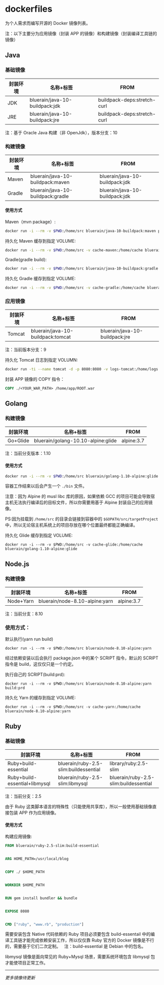 # dockerfiles
为个人需求而编写开源的 Docker 镜像列表。

注：以下主要分为应用镜像（封装 APP 的镜像）和构建镜像（封装编译工具链的镜像）

## Java

### 基础镜像

|封装环境|名称+标签|FROM|
|-------|--------|--------|
|JDK|bluerain/java-10-buildpack:jdk|buildpack-deps:stretch-curl|
|JRE|bluerain/java-10-buildpack:jre|buildpack-deps:stretch-curl|

注：基于 Oracle Java 构建（非 OpenJdk），版本分支：10


### 构建镜像

|封装环境|名称+标签|FROM|
|-------|--------|--------|
|Maven|bluerain/java-10-buildpack:maven|bluerain/java-10-buildpack:jdk|
|Gradle|bluerain/java-10-buildpack:gradle|bluerain/java-10-buildpack:jdk|

#### 使用方式

Maven（mvn package）:

```` bash
docker run -i --rm -v $PWD:/home/src bluerain/java-10-buildpack:maven package
````

持久化 Maven 缓存到指定 VOLUME:

```` bash
docker run -i --rm -v $PWD:/home/src -v cache-maven:/home/cache bluerain/java-10-buildpack:maven package
````

Gradle(gradle build):

```` bash
docker run -i --rm -v $PWD:/home/src bluerain/java-10-buildpack:gradle build
````

持久化 Gradle 缓存到指定 VOLUME:

```` bash
docker run -i --rm -v $PWD:/home/src -v cache-gradle:/home/cache bluerain/java-10-buildpack:gradle build
````

### 应用镜像

|封装环境|名称+标签|FROM|
|-------|--------|--------|
|Tomcat|bluerain/java-10-buildpack:tomcat|bluerain/java-10-buildpack:jre|

注：当前版本分支：9

持久化 Tomcat 日志到指定 VOLUMN:

```` bash
docker run -ti --name tomcat -d -p 8080:8080 -v logs-tomcat:/home/logs bluerain/java-10-buildpack:tomcat
````

封装 APP 镜像的 COPY 指令：

```` dockerfile
COPY ./<YOUR_WAR_PATH> /home/app/ROOT.war
````

## Golang

### 构建镜像


|封装环境|名称+标签|FROM|
|-------|--------|--------|
|Go+Glide|bluerain/golang-10.10-alpine:glide|alpine:3.7|

注：当前分支版本：1.10

#### 使用方式

```` bash
docker run -i --rm -v $PWD:/home/src bluerain/golang-1.10-alpine:glide
````

容器工作结束以后会产生一个 `./bin` 文件。

注意：因为 Alpine 的 musl libc 库的原因，如果依赖 GCC 的项目可能会导致宿主机无法执行编译后的目标文件，所以你需要用基于 Alpine 封装自己的应用镜像。

PS:因为挂载到 `/home/src` 的目录会链接到容器中的 `$GOPATH/src/targetProject` 中，所以无论宿主机系统上的项目存放在哪个位置最终都能正确编译。  

持久化 Glide 缓存到指定 VOLUME:

```` shell
docker run -i --rm -v $PWD:/home/src -v cache-glide:/home/cache bluerain/golang-1.10-alpine:glide
````

## Node.js

### 构建镜像

|封装环境|名称+标签|FROM|
|-------|--------|--------|
|Node+Yarn|bluerain/node-8.10-alpine:yarn|alpine:3.7|

注：当前分支：8.10

### 使用方式：

默认执行(yarn run build)

````
docker run -i --rm -v $PWD:/home/src bluerain/node-8.10-alpine:yarn
````

经过依赖安装以后会执行 package.json 中的某个 SCRIPT 指令，默认的 SCRIPT 指令是 build，这仅仅只是一个约定。

执行自己的 SCRIPT(build:prd):

````
docker run -i --rm -v $PWD:/home/src bluerain/node-8.10-alpine:yarn build:prd
````

持久化 Yarn 的缓存到指定 VOLUME:

````
docker run -i --rm -v $PWD:/home/src -v cache-yarn:/home/cache bluerain/node-8.10-alpine:yarn
````

## Ruby

### 基础镜像

|封装环境|名称+标签|FROM|
|-------|--------|--------|
|Ruby+build-essential|bluerain/ruby-2.5-slim:buildessential|library/ruby:2.5-slim|
|Ruby+build-essential+libmysql|bluerain/ruby-2.5-slim:libmysql|bluerain/ruby-2.5-slim:buildessential|

注：当前分支：2.5

由于 Ruby 这类脚本语言的特殊性（只能使用共享库），所以一般使用基础镜像直接包装 APP 作为应用镜像。

#### 使用方式

构建应用镜像:

```` dockerfile
FROM bluerain/ruby-2.5-slim:build-essential


ARG HOME_PATH=/usr/local/blog


COPY ./ $HOME_PATH


WORKDIR $HOME_PATH


RUN gem install bundler && bundle


EXPOSE 8080


CMD ["ruby", "www.rb", "production"]
````
需要安装包含 Native 代码依赖的 Ruby 项目必须要包含 build-essentail 中的编译工具链才能完成依赖安装工作，所以仅仅靠 Ruby 官方的 Docker 镜像是不行的，需要基于它们二次定制。  
注：build-essential 是 Debian 中的包名。

libmysql 镜像是面向常见的 Ruby+Mysql 场景，需要系统环境包含 libmysql 包才能使项目正常工作。
___

*更多镜像待更新*
